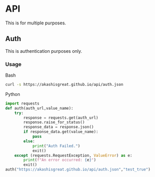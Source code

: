 # API
This is for multiple purposes.

## Auth
This is authentication purposes only.

### Usage
Bash
```bash
curl -s https://akashisgreat.github.io/api/auth.json
```

Python
```python
import requests
def auth(auth_url,value_name):
    try:
        response = requests.get(auth_url)
        response.raise_for_status()  
        response_data = response.json()
        if response_data.get(value_name):
            pass
        else:
            print("Auth Failed.")
            exit()
    except (requests.RequestException, ValueError) as e:
        print(f"An error occurred: {e}")
        exit()
auth("https://akashisgreat.github.io/api/auth.json","test_true")
```
